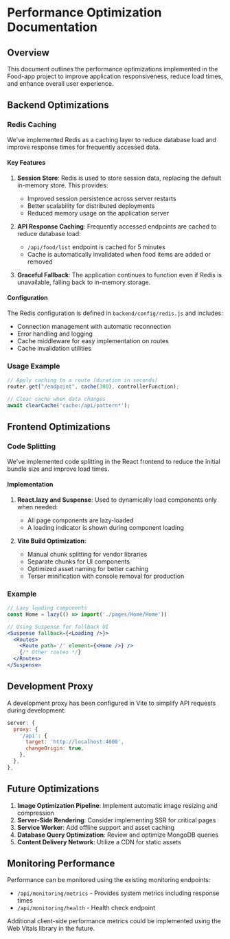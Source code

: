 # Performance Optimization Documentation

## Overview

This document outlines the performance optimizations implemented in the Food-app project to improve application responsiveness, reduce load times, and enhance overall user experience.

## Backend Optimizations

### Redis Caching

We've implemented Redis as a caching layer to reduce database load and improve response times for frequently accessed data.

#### Key Features

1. **Session Store**: Redis is used to store session data, replacing the default in-memory store. This provides:
   - Improved session persistence across server restarts
   - Better scalability for distributed deployments
   - Reduced memory usage on the application server

2. **API Response Caching**: Frequently accessed endpoints are cached to reduce database load:
   - `/api/food/list` endpoint is cached for 5 minutes
   - Cache is automatically invalidated when food items are added or removed

3. **Graceful Fallback**: The application continues to function even if Redis is unavailable, falling back to in-memory storage.

#### Configuration

The Redis configuration is defined in `backend/config/redis.js` and includes:

- Connection management with automatic reconnection
- Error handling and logging
- Cache middleware for easy implementation on routes
- Cache invalidation utilities

### Usage Example

```javascript
// Apply caching to a route (duration in seconds)
router.get("/endpoint", cache(300), controllerFunction);

// Clear cache when data changes
await clearCache('cache:/api/pattern*');
```

## Frontend Optimizations

### Code Splitting

We've implemented code splitting in the React frontend to reduce the initial bundle size and improve load times.

#### Implementation

1. **React.lazy and Suspense**: Used to dynamically load components only when needed:
   - All page components are lazy-loaded
   - A loading indicator is shown during component loading

2. **Vite Build Optimization**:
   - Manual chunk splitting for vendor libraries
   - Separate chunks for UI components
   - Optimized asset naming for better caching
   - Terser minification with console removal for production

### Example

```jsx
// Lazy loading components
const Home = lazy(() => import('./pages/Home/Home'))

// Using Suspense for fallback UI
<Suspense fallback={<Loading />}>
  <Routes>
    <Route path='/' element={<Home />} />
    {/* Other routes */}
  </Routes>
</Suspense>
```

## Development Proxy

A development proxy has been configured in Vite to simplify API requests during development:

```javascript
server: {
  proxy: {
    '/api': {
      target: 'http://localhost:4000',
      changeOrigin: true,
    },
  },
},
```

## Future Optimizations

1. **Image Optimization Pipeline**: Implement automatic image resizing and compression
2. **Server-Side Rendering**: Consider implementing SSR for critical pages
3. **Service Worker**: Add offline support and asset caching
4. **Database Query Optimization**: Review and optimize MongoDB queries
5. **Content Delivery Network**: Utilize a CDN for static assets

## Monitoring Performance

Performance can be monitored using the existing monitoring endpoints:

- `/api/monitoring/metrics` - Provides system metrics including response times
- `/api/monitoring/health` - Health check endpoint

Additional client-side performance metrics could be implemented using the Web Vitals library in the future.